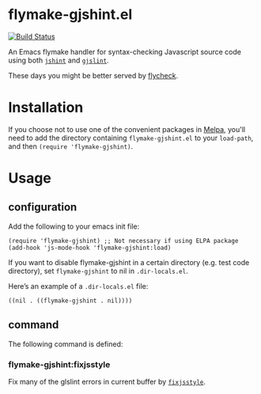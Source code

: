 flymake-gjshint.el
=================

[![Build Status](https://travis-ci.org/yasuyk/flymake-gjshint-el.png?branch=master)](https://travis-ci.org/yasuyk/flymake-gjshint-el)

An Emacs flymake handler for syntax-checking Javascript source code
using both [`jshint`][jshint] and [`gjslint`][gjslint].

These days you might be better served by [flycheck](https://github.com/flycheck/flycheck).

Installation
=============

If you choose not to use one of the convenient packages in
[Melpa][melpa], you'll need to add the
directory containing `flymake-gjshint.el` to your `load-path`, and then `(require 'flymake-gjshint)`.

Usage
=====

## configuration

Add the following to your emacs init file:

    (require 'flymake-gjshint) ;; Not necessary if using ELPA package
    (add-hook 'js-mode-hook 'flymake-gjshint:load)

If you want to disable flymake-gjshint in a certain directory
 (e.g. test code directory), set `flymake-gjshint` to nil in `.dir-locals.el`.

Here’s an example of a `.dir-locals.el` file:

    ((nil . ((flymake-gjshint . nil))))

## command

The following command is defined:

### flymake-gjshint:fixjsstyle

Fix many of the glslint errors in current buffer by [`fixjsstyle`][fixjsstyle].

[gjslint]:https://developers.google.com/closure/utilities/docs/linter_howto
[jshint]:http://www.jshint.com
[melpa]: http://melpa.milkbox.net
[fixjsstyle]:https://developers.google.com/closure/utilities/docs/linter_howto
